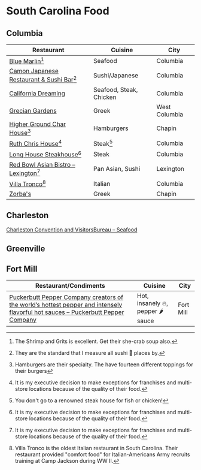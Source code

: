 # South Carolina Food 

## Columbia 

| Restaurant | Cuisine | City |
|----|----|-----|
| [Blue Marlin](http://www.bluemarlincolumbia.com/)[^11] | Seafood | Columbia |
| [Camon Japanese Restaurant & Sushi Bar](https://camonsushi.wordpress.com/)[^12] | Sushi/Japanese | Columbia |
| [California Dreaming](https://californiadreaming.rest/location/Columbia-SC/) | Seafood, Steak, Chicken | Columbia |
| [Grecian Gardens](http://www.greciangardenssc.com/) | Greek | West Columbia |
| [Higher Ground Char House](https://highergroundcharhouse.com/)[^13] | Hamburgers | Chapin |
| [Ruth Chris House](https://www.ruthschris.com/restaurant-locations/columbia/)[^14] | Steak[^15]  | Columbia |
| [Long House Steakhouse](https://www.longhornsteakhouse.com/locations/sc/columbia/columbia-harbison-road/5094)[^14] | Steak | Columbia |
| [Red Bowl Asian Bistro – Lexington](https://www.redbowllexington.com/)[^14] | Pan Asian,  Sushi | Lexington |
| [Villa Tronco](https://www.villatronco.com/)[^16] |Italian | Columbia |
| [Zorba's](https://zorbaschapin.com) | Greek | Chapin |

[^11]: The Shrimp and Grits is excellent. Get their she-crab soup also.
[^12]: They are the standard that I measure all sushi 🍣  places by.
[^13]: Hamburgers are their specialty. The have fourteen different toppings for their burgers 
[^14]: It is my executive decision to make exceptions for franchises and multi-store locations because of the quality of their food.
[^15]: You don't go to a renowned steak house for fish or chicken!
[^16]: Villa Tronco is the oldest Italian restaurant in South Carolina. Their restaurant provided "comfort food" for Italian-Americans Army recruits training at Camp Jackson during WW II.

## Charleston

[Charleston Convention and VisitorsBureau – Seafood](https://www.charlestoncvb.com/plan-your-trip/dining-nightlife~124/seafood~1100/) 

## Greenville 

## Fort Mill

| Restaurant/Condiments | Cuisine | City |
|----|---|---|
| [Puckerbutt Pepper Company creators of the world’s hottest pepper and intensely flavorful hot sauces – Puckerbutt Pepper Company](https://puckerbuttpeppercompany.com/) | Hot, insanely 🔥, pepper 🌶 sauce | Fort Mill |
